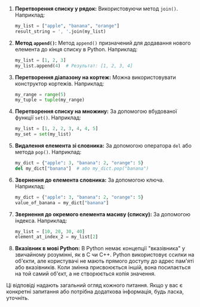 1. **Перетворення списку у рядок:**
   Використовуючи метод `join()`. Наприклад:
   ```python
   my_list = ["apple", "banana", "orange"]
   result_string = ', '.join(my_list)
   ```

2. **Метод `append()`:**
   Метод `append()` призначений для додавання нового елемента до кінця списку в Python. Наприклад:
   ```python
   my_list = [1, 2, 3]
   my_list.append(4)  # Результат: [1, 2, 3, 4]
   ```

3. **Перетворення діапазону на кортеж:**
   Можна використовувати конструктор кортежів. Наприклад:
   ```python
   my_range = range(5)
   my_tuple = tuple(my_range)
   ```

4. **Перетворення списку на множину:**
   За допомогою вбудованої функції `set()`. Наприклад:
   ```python
   my_list = [1, 2, 2, 3, 4, 4, 5]
   my_set = set(my_list)
   ```

5. **Видалення елемента зі словника:**
   За допомогою оператора `del` або метода `pop()`. Наприклад:
   ```python
   my_dict = {"apple": 3, "banana": 2, "orange": 5}
   del my_dict["banana"]  # або my_dict.pop("banana")
   ```

6. **Звернення до елемента словника:**
   За допомогою ключа. Наприклад:
   ```python
   my_dict = {"apple": 3, "banana": 2, "orange": 5}
   value_of_banana = my_dict["banana"]
   ```

7. **Звернення до окремого елемента масиву (списку):**
   За допомогою індекса. Наприклад:
   ```python
   my_list = [10, 20, 30, 40]
   element_at_index_2 = my_list[2]
   ```

8. **Вказівник в мові Python:**
   В Python немає концепції "вказівника" у звичайному розумінні, як в C чи C++. Python використовує ссилки на об'єкти, але користувачі не мають прямого доступу до адрес пам'яті або вказівників. Коли змінна присвоюється іншій, вона посилається на той самий об'єкт, а не створюється копія значення.

Ці відповіді надають загальний огляд кожного питання. Якщо у вас є конкретні запитання або потрібна додаткова інформація, будь ласка, уточніть.